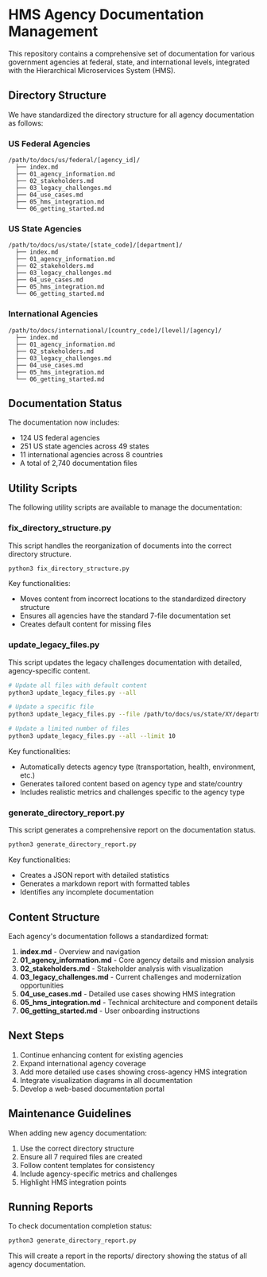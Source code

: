 # HMS Agency Documentation Management

This repository contains a comprehensive set of documentation for various government agencies at federal, state, and international levels, integrated with the Hierarchical Microservices System (HMS).

## Directory Structure

We have standardized the directory structure for all agency documentation as follows:

### US Federal Agencies
```
/path/to/docs/us/federal/[agency_id]/
  ├── index.md
  ├── 01_agency_information.md
  ├── 02_stakeholders.md
  ├── 03_legacy_challenges.md
  ├── 04_use_cases.md
  ├── 05_hms_integration.md
  └── 06_getting_started.md
```

### US State Agencies
```
/path/to/docs/us/state/[state_code]/[department]/
  ├── index.md
  ├── 01_agency_information.md
  ├── 02_stakeholders.md
  ├── 03_legacy_challenges.md
  ├── 04_use_cases.md
  ├── 05_hms_integration.md
  └── 06_getting_started.md
```

### International Agencies
```
/path/to/docs/international/[country_code]/[level]/[agency]/
  ├── index.md
  ├── 01_agency_information.md
  ├── 02_stakeholders.md
  ├── 03_legacy_challenges.md
  ├── 04_use_cases.md
  ├── 05_hms_integration.md
  └── 06_getting_started.md
```

## Documentation Status

The documentation now includes:
- 124 US federal agencies
- 251 US state agencies across 49 states
- 11 international agencies across 8 countries
- A total of 2,740 documentation files

## Utility Scripts

The following utility scripts are available to manage the documentation:

### fix_directory_structure.py

This script handles the reorganization of documents into the correct directory structure.

```bash
python3 fix_directory_structure.py
```

Key functionalities:
- Moves content from incorrect locations to the standardized directory structure
- Ensures all agencies have the standard 7-file documentation set
- Creates default content for missing files

### update_legacy_files.py

This script updates the legacy challenges documentation with detailed, agency-specific content.

```bash
# Update all files with default content
python3 update_legacy_files.py --all

# Update a specific file
python3 update_legacy_files.py --file /path/to/docs/us/state/XY/department/03_legacy_challenges.md

# Update a limited number of files
python3 update_legacy_files.py --all --limit 10
```

Key functionalities:
- Automatically detects agency type (transportation, health, environment, etc.)
- Generates tailored content based on agency type and state/country
- Includes realistic metrics and challenges specific to the agency type

### generate_directory_report.py

This script generates a comprehensive report on the documentation status.

```bash
python3 generate_directory_report.py
```

Key functionalities:
- Creates a JSON report with detailed statistics
- Generates a markdown report with formatted tables
- Identifies any incomplete documentation

## Content Structure

Each agency's documentation follows a standardized format:

1. **index.md** - Overview and navigation
2. **01_agency_information.md** - Core agency details and mission analysis
3. **02_stakeholders.md** - Stakeholder analysis with visualization
4. **03_legacy_challenges.md** - Current challenges and modernization opportunities
5. **04_use_cases.md** - Detailed use cases showing HMS integration
6. **05_hms_integration.md** - Technical architecture and component details
7. **06_getting_started.md** - User onboarding instructions

## Next Steps

1. Continue enhancing content for existing agencies
2. Expand international agency coverage
3. Add more detailed use cases showing cross-agency HMS integration
4. Integrate visualization diagrams in all documentation
5. Develop a web-based documentation portal

## Maintenance Guidelines

When adding new agency documentation:

1. Use the correct directory structure
2. Ensure all 7 required files are created
3. Follow content templates for consistency
4. Include agency-specific metrics and challenges
5. Highlight HMS integration points

## Running Reports

To check documentation completion status:

```bash
python3 generate_directory_report.py
```

This will create a report in the reports/ directory showing the status of all agency documentation.